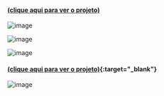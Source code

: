 #### [(clique aqui para ver o projeto)](https://adventurersstore.netlify.app/)
![image](https://user-images.githubusercontent.com/55901671/187266509-007cc673-12a5-4a98-a26a-e63fef1066ee.png)

 ![image](https://user-images.githubusercontent.com/55901671/187258762-196888ed-02d3-462b-b8e5-9cce53cd8046.png)

![image](https://user-images.githubusercontent.com/55901671/187259480-d1e45a36-f246-4bae-8007-4c0fcdb5d2ee.png)
#### [(clique aqui para ver o projeto)](https://adventurersstore.netlify.app/){:target="_blank"}

![image](https://user-images.githubusercontent.com/55901671/187260490-a40e3a93-ff0e-4e11-8cda-64867a77eb4a.png)
